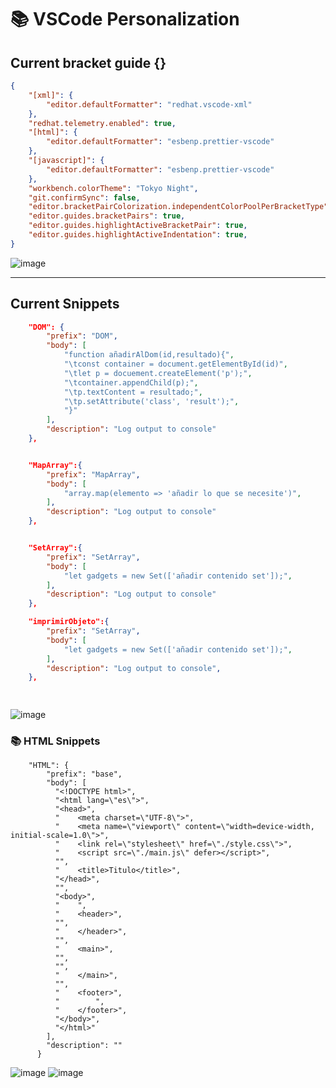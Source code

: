 # 📚 VSCode Personalization

## Current bracket guide {}

```json
{ 
    "[xml]": {
        "editor.defaultFormatter": "redhat.vscode-xml"
    },
    "redhat.telemetry.enabled": true,
    "[html]": {
        "editor.defaultFormatter": "esbenp.prettier-vscode"
    },
    "[javascript]": {
        "editor.defaultFormatter": "esbenp.prettier-vscode"
    },
    "workbench.colorTheme": "Tokyo Night",
    "git.confirmSync": false,
    "editor.bracketPairColorization.independentColorPoolPerBracketType": true,
    "editor.guides.bracketPairs": true,
    "editor.guides.highlightActiveBracketPair": true,
    "editor.guides.highlightActiveIndentation": true,
}
```
 ![image](https://github.com/MartiVilas/JavaScript-Personalization/assets/150129703/722a628e-62fb-46f3-92fb-395c77d151b0)

---

## Current Snippets 

```json
	"DOM": {
		"prefix": "DOM",
		"body": [
			"function añadirAlDom(id,resultado){",
			"\tconst container = document.getElementById(id)",
			"\tlet p = docuement.createElement('p');",
			"\tcontainer.appendChild(p);",
			"\tp.textContent = resultado;",
			"\tp.setAttribute('class', 'result');",
			"}"
		],
		"description": "Log output to console"
	},


	"MapArray":{
		"prefix": "MapArray",
		"body": [
			"array.map(elemento => 'añadir lo que se necesite')",
		],
		"description": "Log output to console"
	},


	"SetArray":{
		"prefix": "SetArray",
		"body": [
			"let gadgets = new Set(['añadir contenido set']);",
		],
		"description": "Log output to console"
	},

	"imprimirObjeto":{
		"prefix": "SetArray",
		"body": [
			"let gadgets = new Set(['añadir contenido set']);",
		],
		"description": "Log output to console",
	},

	

```

![image](https://github.com/MartiVilas/JavaScript-Personalization/assets/150129703/ba0a077c-b331-4a40-9914-d211ea9189ef)



### 📚 HTML Snippets

```
	"HTML": {
		"prefix": "base",
		"body": [
		  "<!DOCTYPE html>",
		  "<html lang=\"es\">",
		  "<head>",
		  "    <meta charset=\"UTF-8\">",
		  "    <meta name=\"viewport\" content=\"width=device-width, initial-scale=1.0\">",
		  "    <link rel=\"stylesheet\" href=\"./style.css\">",
		  "    <script src=\"./main.js\" defer></script>",
		  "",
		  "    <title>Titulo</title>",
		  "</head>",
		  "",
		  "<body>",
		  "    ",
		  "    <header>",
		  "",
		  "    </header>",
		  "",
		  "    <main>",
		  "",
		  "",
		  "    </main>",
		  "",
		  "    <footer>",
		  "        ",
		  "    </footer>",
		  "</body>",
		  "</html>"
		],
		"description": ""
	  }
```
![image](https://github.com/MartiVilas/JavaScript-Personalization/assets/150129703/2d0f8345-d140-44ae-9ec9-ce88e72d466b)
![image](https://github.com/MartiVilas/JavaScript-Personalization/assets/150129703/ce4f8b3c-977a-4ef0-8867-55e905607d4f)
